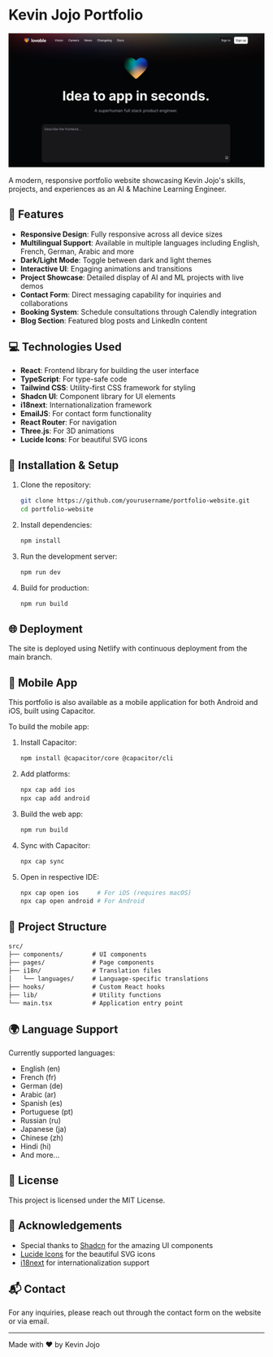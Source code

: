 
# Kevin Jojo Portfolio

![Kevin Jojo Portfolio](public/og-image.png)

A modern, responsive portfolio website showcasing Kevin Jojo's skills, projects, and experiences as an AI & Machine Learning Engineer.

## 🚀 Features

- **Responsive Design**: Fully responsive across all device sizes
- **Multilingual Support**: Available in multiple languages including English, French, German, Arabic and more
- **Dark/Light Mode**: Toggle between dark and light themes
- **Interactive UI**: Engaging animations and transitions
- **Project Showcase**: Detailed display of AI and ML projects with live demos
- **Contact Form**: Direct messaging capability for inquiries and collaborations
- **Booking System**: Schedule consultations through Calendly integration
- **Blog Section**: Featured blog posts and LinkedIn content

## 💻 Technologies Used

- **React**: Frontend library for building the user interface
- **TypeScript**: For type-safe code
- **Tailwind CSS**: Utility-first CSS framework for styling
- **Shadcn UI**: Component library for UI elements
- **i18next**: Internationalization framework
- **EmailJS**: For contact form functionality
- **React Router**: For navigation
- **Three.js**: For 3D animations
- **Lucide Icons**: For beautiful SVG icons

## 🔧 Installation & Setup

1. Clone the repository:
   ```bash
   git clone https://github.com/yourusername/portfolio-website.git
   cd portfolio-website
   ```

2. Install dependencies:
   ```bash
   npm install
   ```

3. Run the development server:
   ```bash
   npm run dev
   ```

4. Build for production:
   ```bash
   npm run build
   ```

## 🌐 Deployment

The site is deployed using Netlify with continuous deployment from the main branch.

## 📱 Mobile App

This portfolio is also available as a mobile application for both Android and iOS, built using Capacitor.

To build the mobile app:

1. Install Capacitor:
   ```bash
   npm install @capacitor/core @capacitor/cli
   ```

2. Add platforms:
   ```bash
   npx cap add ios
   npx cap add android
   ```

3. Build the web app:
   ```bash
   npm run build
   ```

4. Sync with Capacitor:
   ```bash
   npx cap sync
   ```

5. Open in respective IDE:
   ```bash
   npx cap open ios     # For iOS (requires macOS)
   npx cap open android # For Android
   ```

## 🧩 Project Structure

```
src/
├── components/        # UI components
├── pages/             # Page components
├── i18n/              # Translation files
│   └── languages/     # Language-specific translations
├── hooks/             # Custom React hooks
├── lib/               # Utility functions
└── main.tsx           # Application entry point
```

## 🌍 Language Support

Currently supported languages:
- English (en)
- French (fr)
- German (de)
- Arabic (ar)
- Spanish (es)
- Portuguese (pt)
- Russian (ru)
- Japanese (ja)
- Chinese (zh)
- Hindi (hi)
- And more...

## 📄 License

This project is licensed under the MIT License.

## 🙏 Acknowledgements

- Special thanks to [Shadcn](https://ui.shadcn.com/) for the amazing UI components
- [Lucide Icons](https://lucide.dev/) for the beautiful SVG icons
- [i18next](https://www.i18next.com/) for internationalization support

## 📬 Contact

For any inquiries, please reach out through the contact form on the website or via email.

---

Made with ❤️ by Kevin Jojo
